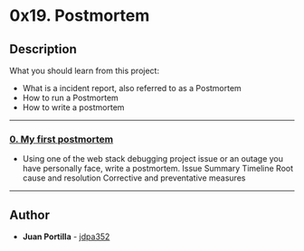 # 0x19. Postmortem

## Description
What you should learn from this project:

* What is a incident report, also referred to as a Postmortem
* How to run a Postmortem
* How to write a postmortem

---

### [0. My first postmortem](https://docs.google.com/document/d/1eisg_TDb4UHhkfMRgKQkk5bnXJYPF5BOh3uX3zgN_MY/)
* Using one of the web stack debugging project issue or an outage you have personally face, write a postmortem.
Issue Summary
Timeline
Root cause and resolution
Corrective and preventative measures

---

## Author
* **Juan Portilla** - [jdpa352](https://github.com/Jdpa357)

